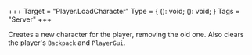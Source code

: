 +++
Target = "Player.LoadCharacter"
Type = { (): void; (): void; }
Tags = "Server"
+++

Creates a new character for the player, removing the old one. Also clears the player's `Backpack` and `PlayerGui`.